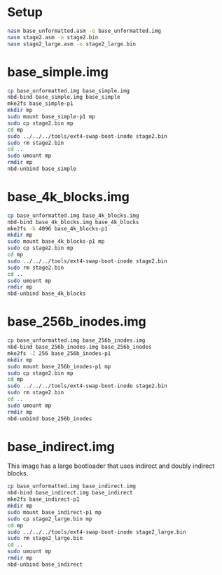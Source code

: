 Setup
=====

```bash
nasm base_unformatted.asm -o base_unformatted.img
nasm stage2.asm -o stage2.bin
nasm stage2_large.asm -o stage2_large.bin
```

base_simple.img
===============

```bash
cp base_unformatted.img base_simple.img
nbd-bind base_simple.img base_simple
mke2fs base_simple-p1
mkdir mp
sudo mount base_simple-p1 mp
sudo cp stage2.bin mp
cd mp
sudo ../../../tools/ext4-swap-boot-inode stage2.bin
sudo rm stage2.bin
cd ..
sudo umount mp
rmdir mp
nbd-unbind base_simple
```

base_4k_blocks.img
==================

```bash
cp base_unformatted.img base_4k_blocks.img
nbd-bind base_4k_blocks.img base_4k_blocks
mke2fs -b 4096 base_4k_blocks-p1
mkdir mp
sudo mount base_4k_blocks-p1 mp
sudo cp stage2.bin mp
cd mp
sudo ../../../tools/ext4-swap-boot-inode stage2.bin
sudo rm stage2.bin
cd ..
sudo umount mp
rmdir mp
nbd-unbind base_4k_blocks
```

base_256b_inodes.img
====================

```bash
cp base_unformatted.img base_256b_inodes.img
nbd-bind base_256b_inodes.img base_256b_inodes
mke2fs -I 256 base_256b_inodes-p1
mkdir mp
sudo mount base_256b_inodes-p1 mp
sudo cp stage2.bin mp
cd mp
sudo ../../../tools/ext4-swap-boot-inode stage2.bin
sudo rm stage2.bin
cd ..
sudo umount mp
rmdir mp
nbd-unbind base_256b_inodes
```

base_indirect.img
=================

This image has a large bootloader that uses indirect and doubly indirect blocks.

```bash
cp base_unformatted.img base_indirect.img
nbd-bind base_indirect.img base_indirect
mke2fs base_indirect-p1
mkdir mp
sudo mount base_indirect-p1 mp
sudo cp stage2_large.bin mp
cd mp
sudo ../../../tools/ext4-swap-boot-inode stage2_large.bin
sudo rm stage2_large.bin
cd ..
sudo umount mp
rmdir mp
nbd-unbind base_indirect
```
